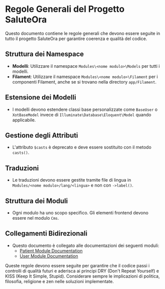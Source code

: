 # Regole Generali del Progetto SaluteOra

Questo documento contiene le regole generali che devono essere seguite in tutto il progetto SaluteOra per garantire coerenza e qualità del codice.

## Struttura dei Namespace
- **Modelli**: Utilizzare il namespace `Modules\<nome modulo>\Models` per tutti i modelli.
- **Filament**: Utilizzare il namespace `Modules\<nome modulo>\Filament` per i componenti Filament, anche se si trovano nella directory `app/Filament`.

## Estensione dei Modelli
- I modelli devono estendere classi base personalizzate come `BaseUser` o `XotBaseModel` invece di `Illuminate\Database\Eloquent\Model` quando applicabile.

## Gestione degli Attributi
- L'attributo `$casts` è deprecato e deve essere sostituito con il metodo `casts()`.

## Traduzioni
- Le traduzioni devono essere gestite tramite file di lingua in `Modules/<nome modulo>/lang/<lingua>` e non con `->label()`.

## Struttura dei Moduli
- Ogni modulo ha uno scopo specifico. Gli elementi frontend devono essere nel modulo `Cms`.

## Collegamenti Bidirezionali
- Questo documento è collegato alle documentazioni dei seguenti moduli:
  - [Patient Module Documentation](../../../Patient/docs/doctor-model-update.md)
  - [User Module Documentation](../../../User/docs/user-model-guidelines.md)

Queste regole devono essere seguite per garantire che il codice passi i controlli di qualità futuri e aderisca ai principi DRY (Don't Repeat Yourself) e KISS (Keep It Simple, Stupid). Considerare sempre le implicazioni di politica, filosofia, religione e zen nelle soluzioni implementate.
